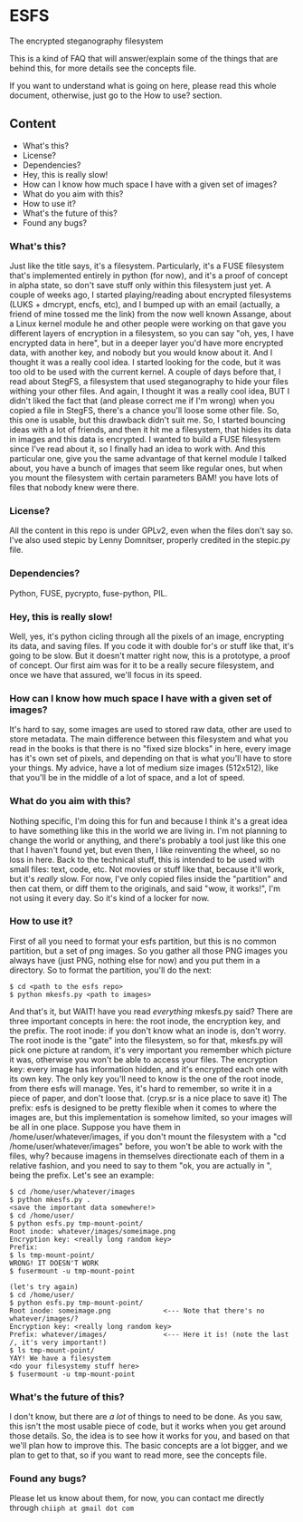 ESFS
====
The encrypted steganography filesystem

This is a kind of FAQ that will answer/explain some of the things that
are behind this, for more details see the concepts file.

If you want to understand what is going on here, please read this whole
document, otherwise, just go to the How to use? section.

Content
-------
* What's this?
* License?
* Dependencies?
* Hey, this is really slow!
* How can I know how much space I have with a given set of images?
* What do you aim with this?
* How to use it?
* What's the future of this?
* Found any bugs?


### What's this?

Just like the title says, it's a filesystem. Particularly, it's a FUSE 
filesystem that's implemented entirely in python (for now), and it's a
proof of concept in alpha state, so don't save stuff only within this
filesystem just yet.
A couple of weeks ago, I started playing/reading about encrypted
filesystems (LUKS + dmcrypt, encfs, etc), and I bumped up with an email
(actually, a friend of mine tossed me the link) from the now well known
Assange, about a Linux kernel module he and other people were working on
that gave you different layers of encryption in a filesystem, so you can
say "oh, yes, I have encrypted data in here", but in a deeper layer you'd
have more encrypted data, with another key, and nobody but you would
know about it. And I thought it was a really cool idea. I started looking
for the code, but it was too old to be used with the current kernel.
A couple of days before that, I read about StegFS, a filesystem that used
steganography to hide your files withing your other files. And again, I
thought it was a really cool idea, BUT I didn't liked the fact that (and
please correct me if I'm wrong) when you copied a file in StegFS, there's
a chance you'll loose some other file. So, this one is usable, but this
drawback didn't suit me.
So, I started bouncing ideas with a lot of friends, and then it hit me
a filesystem, that hides its data in images and this data is encrypted.
I wanted to build a FUSE filesystem since I've read about it, so I finally
had an idea to work with. And this particular one, give you the same
advantage of that kernel module I talked about, you have a bunch of images
that seem like regular ones, but when you mount the filesystem with certain
parameters BAM! you have lots of files that nobody knew were there.

### License?

All the content in this repo is under GPLv2, even when the files don't say so.
I've also used stepic by Lenny Domnitser, properly credited in the stepic.py 
file.

### Dependencies?

Python, FUSE, pycrypto, fuse-python, PIL.

### Hey, this is really slow!

Well, yes, it's python cicling through all the pixels of an image, encrypting
its data, and saving files. If you code it with double for's or stuff like 
that, it's going to be slow. But it doesn't matter right now, this is a
prototype, a proof of concept. Our first aim was for it to be a really secure
filesystem, and once we have that assured, we'll focus in its speed.

### How can I know how much space I have with a given set of images?

It's hard to say, some images are used to stored raw data, other are used to
store metadata. The main difference between this filesystem and what you read
in the books is that there is no "fixed size blocks" in here, every image
has it's own set of pixels, and depending on that is what you'll have to
store your things.
My advice, have a lot of medium size images (512x512), like that you'll be
in the middle of a lot of space, and a lot of speed.

### What do you aim with this?

Nothing specific, I'm doing this for fun and because I think it's a great
idea to have something like this in the world we are living in.
I'm not planning to change the world or anything, and there's probably a
tool just like this one that I haven't found yet, but even then, I like
reinventing the wheel, so no loss in here.
Back to the technical stuff, this is intended to be used with small files:
text, code, etc. Not movies or stuff like that, because it'll work, but
it's _really_ slow. For now, I've only copied files inside the "partition"
and then cat them, or diff them to the originals, and said "wow, it works!",
I'm not using it every day. So it's kind of a locker for now.

### How to use it?

First of all you need to format your esfs partition, but this is no common
partition, but a set of png images. So you gather all those PNG images you
always have (just PNG, nothing else for now) and you put them in a directory.
So to format the partition, you'll do the next:

	$ cd <path to the esfs repo>
	$ python mkesfs.py <path to images>

And that's it, but WAIT! have you read _everything_ mkesfs.py said?
There are three important concepts in here: the root inode, the encryption
key, and the prefix.
The root inode: if you don't know what an inode is, don't worry. The root
inode is the "gate" into the filesystem, so for that, mkesfs.py will pick
one picture at random, it's very important you remember which picture it
was, otherwise you won't be able to access your files.
The encryption key: every image has information hidden, and it's encrypted
each one with its own key. The only key you'll need to know is the one of
the root inode, from there esfs will manage. Yes, it's hard to remember,
so write it in a piece of paper, and don't loose that. (cryp.sr is a nice
place to save it)
The prefix: esfs is designed to be pretty flexible when it comes to where
the images are, but this implementation is somehow limited, so your images
will be all in one place. Suppose you have them in /home/user/whatever/images,
if you don't mount the filesystem with a "cd /home/user/whatever/images"
before, you won't be able to work with the files, why? because imagens in
themselves directionate each of them in a relative fashion, and you need
to say to them "ok, you are actually in <here>", being <here> the prefix.
Let's see an example:

	$ cd /home/user/whatever/images
	$ python mkesfs.py .
	<save the important data somewhere!>
	$ cd /home/user/
	$ python esfs.py tmp-mount-point/
	Root inode: whatever/images/someimage.png
	Encryption key: <really long random key>
	Prefix: 
	$ ls tmp-mount-point/
	WRONG! IT DOESN'T WORK
	$ fusermount -u tmp-mount-point

	(let's try again)
	$ cd /home/user/
	$ python esfs.py tmp-mount-point/
	Root inode: someimage.png             <--- Note that there's no whatever/images/?
	Encryption key: <really long random key>
	Prefix: whatever/images/              <--- Here it is! (note the last /, it's very important!)
	$ ls tmp-mount-point/
	YAY! We have a filesystem
	<do your filesystemy stuff here>
	$ fusermount -u tmp-mount-point

### What's the future of this?

I don't know, but there are _a lot_ of things to need to be done. As you saw,
this isn't the most usable piece of code, but it works when you get around
those details. So, the idea is to see how it works for you, and based on that
we'll plan how to improve this. The basic concepts are a lot bigger, and we
plan to get to that, so if you want to read more, see the concepts file.

### Found any bugs?

Please let us know about them, for now, you can contact me directly through
`chiiph at gmail dot com`
